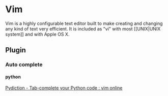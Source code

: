 # Vim

Vim is a highly configurable text editor built to make creating and changing any kind of text very efficient. It is included as "vi" with most [[UNIX|UNIX system]] and with Apple OS X.

## Plugin

### Auto complete

#### python 

[Pydiction - Tab-complete your Python code : vim online](https://www.vim.org/scripts/script.php?script_id=850)

